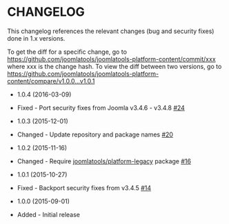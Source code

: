 CHANGELOG
=========

This changelog references the relevant changes (bug and security fixes) done in 1.x versions.

To get the diff for a specific change, go to https://github.com/joomlatools/joomlatools-platform-content/commit/xxx where xxx is the
change hash. To view the diff between two versions, go to https://github.com/joomlatools/joomlatools-platform-content/compare/v1.0.0...v1.0.1

* 1.0.4 (2016-03-09)
 * Fixed - Port security fixes from Joomla v3.4.6 - v3.4.8 [#24](https://github.com/joomlatools/joomlatools-platform-content/issues/24)

* 1.0.3 (2015-12-01)
 * Changed - Update repository and package names [#20](https://github.com/joomlatools/joomlatools-platform-content/issues/20)

* 1.0.2 (2015-11-16)
 * Changed - Require [joomlatools/platform-legacy](https://github.com/joomlatools/joomlatools-platform-legacy) package [#16](https://github.com/joomlatools/joomlatools-platform-content/issues/16)

* 1.0.1 (2015-10-27)
 * Fixed - Backport security fixes from v3.4.5 [#14](https://github.com/joomlatools/joomlatools-platform-content/issues/14)

* 1.0.0 (2015-09-01)
 * Added - Initial release
